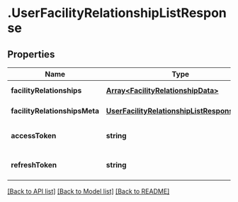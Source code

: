 # .UserFacilityRelationshipListResponse

## Properties

Name | Type | Description | Notes
------------ | ------------- | ------------- | -------------
**facilityRelationships** | [**Array&lt;FacilityRelationshipData&gt;**](FacilityRelationshipData.md) |  | [default to undefined]
**facilityRelationshipsMeta** | [**UserFacilityRelationshipListResponseMeta**](UserFacilityRelationshipListResponseMeta.md) |  | [default to undefined]
**accessToken** | **string** |  | [optional] [default to undefined]
**refreshToken** | **string** |  | [optional] [default to undefined]


[[Back to API list]](../README.md#documentation-for-api-endpoints) [[Back to Model list]](../README.md#documentation-for-models) [[Back to README]](../README.md)
